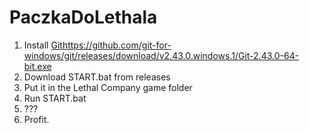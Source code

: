 # PaczkaDoLethala

1. Install [Git](https://github.com/git-for-windows/git/releases/download/v2.43.0.windows.1/Git-2.43.0-64-bit.exe)https://github.com/git-for-windows/git/releases/download/v2.43.0.windows.1/Git-2.43.0-64-bit.exe
2. Download START.bat from releases
3. Put it in the Lethal Company game folder
4. Run START.bat
5. ???
6. Profit.

